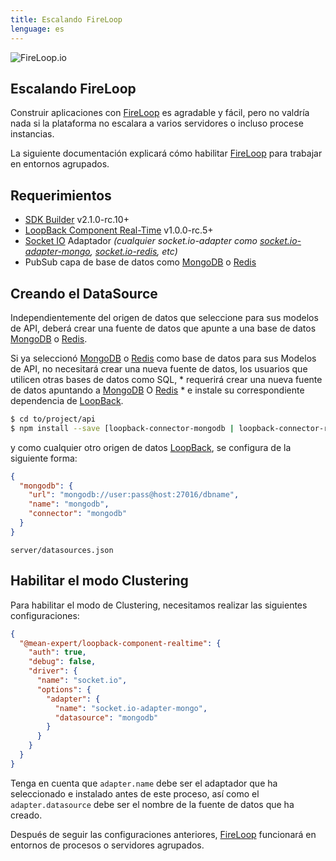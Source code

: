 ```yaml
---
title: Escalando FireLoop
lenguage: es
---
```

![FireLoop.io](https://storage.googleapis.com/mean-expert-images/fireloop-logo.png)

## Escalando FireLoop

Construir aplicaciones con [FireLoop] es agradable y fácil, pero no valdría nada si la plataforma no escalara a varios servidores o incluso procese instancias.

La siguiente documentación explicará cómo habilitar [FireLoop] para trabajar en entornos agrupados.

## Requerimientos

- [SDK Builder] v2.1.0-rc.10+
- [LoopBack Component Real-Time] v1.0.0-rc.5+
- [Socket IO] Adaptador *(cualquier socket.io-adapter como [socket.io-adapter-mongo], [socket.io-redis], etc)*
- PubSub capa de base de datos como [MongoDB] o [Redis]


## Creando el DataSource
Independientemente del origen de datos que seleccione para sus modelos de API, deberá crear una fuente de datos que apunte a una base de datos [MongoDB] o [Redis].

Si ya seleccionó [MongoDB] o [Redis] como base de datos para sus Modelos de API, no necesitará crear una nueva fuente de datos, los usuarios que utilicen otras bases de datos como SQL, * requerirá crear una nueva fuente de datos apuntando a [MongoDB] O [Redis] * e instale su correspondiente dependencia de [LoopBack].


````sh
$ cd to/project/api
$ npm install --save [loopback-connector-mongodb | loopback-connector-redis]
````

y como cualquier otro origen de datos [LoopBack], se configura de la siguiente forma:

````json
{
  "mongodb": {
    "url": "mongodb://user:pass@host:27016/dbname",
    "name": "mongodb",
    "connector": "mongodb"
  }
}
````
`server/datasources.json`

## Habilitar el modo Clustering

Para habilitar el modo de Clustering, necesitamos realizar las siguientes configuraciones:

````json
{
  "@mean-expert/loopback-component-realtime": {
    "auth": true,
    "debug": false,
    "driver": {
      "name": "socket.io",
      "options": {
        "adapter": {
          "name": "socket.io-adapter-mongo",
          "datasource": "mongodb"
        }
      }
    }
  }
}
````

Tenga en cuenta que `adapter.name` debe ser el adaptador que ha seleccionado e instalado antes de este proceso, así como el` adapter.datasource` debe ser el nombre de la fuente de datos que ha creado.

Después de seguir las configuraciones anteriores, [FireLoop] funcionará en entornos de procesos o servidores agrupados.

[NodeJS]: http://nodejs.org
[Horizon]: http://horizon.io/
[FireLoop]: http://fireloop.io
[FireLoop.io]: http://fireloop.io
[FireBase]: https://firebase.google.com/
[Google's FireBase]: https://firebase.google.com/
[NativeScript 2]: http://nativescript.org
[Ionic 2]: http://ionic.io
[Angular 2]: http://angular.io
[LoopBack]: http://loopback.io
[IBM's LoopBack Framework]: http://loopback.io
[LoopBack SDK Builder]: http://github.com/mean-expert-official/loopback-sdk-builder
[loopback-sdk-angular]: http://npmjs.org/package/loopback-sdk-angular
[loopback-component-pubsub]: http://npmjs.org/package/loopback-component-pubsub
[LoopBack Component Real-Time]: http://github.com/mean-expert-official/loopback-component-realtime
[TypeScript]: https://www.typescriptlang.org
[SDK Builder]: https://github.com/mean-expert-official/loopback-sdk-builder
[Real-Time]: https://github.com/mean-expert-official/loopback-component-realtime
[Socket IO]: https://socket.io
[socket.io-adapter-mongo]: https://www.npmjs.com/package/socket.io-adapter-mongo
[socket.io-redis]: https://www.npmjs.com/package/socket.io-redis
[MongoDB]: https://www.mongodb.com/
[Redis]: https://redis.io/